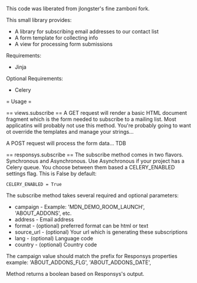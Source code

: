 This code was liberated from jlongster's fine zamboni fork.

This small library provides:

* A library for subscribing email addresses to our contact list
* A form template for collecting info
* A view for processing form submissions

Requirements:
* Jinja

Optional Requirements:
* Celery

= Usage =

== views.subscribe ==
A GET request will render a basic HTML document fragment
which is the form needed to subscribe to a mailing list. Most applicatins
will probably not use this method. You're probably going to want ot override the templates and manage your strings... 

A POST request will process the form data... TDB

== responsys.subscribe ==
The subscribe method comes in two flavors. Synchronous and Asynchronous.
Use Asynchronous if your project has a Celery queue. You choose between
them based a CELERY_ENABLED settings flag. This is False by default:

    CELERY_ENABLED = True

The subscribe method takes several required and optional parameters:

* campaign - Example: 'MDN_DEMO_ROOM_LAUNCH', 'ABOUT_ADDONS', etc.
* address - Email address
* format - (optional) preferred format can be html or text
* source_url - (optional) Your url which is generating these subscriptions
* lang - (optional) Language code
* country - (optional) Country code

The campaign value should match the prefix for Responsys properties example: 'ABOUT_ADDONS_FLG', 'ABOUT_ADDONS_DATE', 

Method returns a boolean based on Responsys's output.